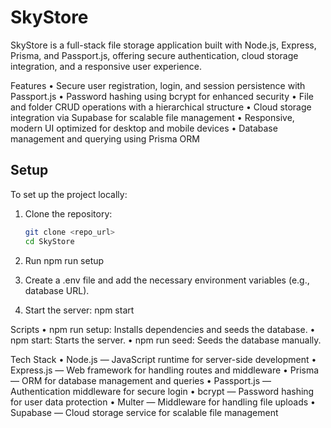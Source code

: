 # SkyStore

SkyStore is a full-stack file storage application built with Node.js, Express, Prisma, and Passport.js, offering secure authentication, cloud storage integration, and a responsive user experience.

Features
	•	Secure user registration, login, and session persistence with Passport.js
	•	Password hashing using bcrypt for enhanced security
	•	File and folder CRUD operations with a hierarchical structure
	•	Cloud storage integration via Supabase for scalable file management
	•	Responsive, modern UI optimized for desktop and mobile devices
	•	Database management and querying using Prisma ORM

## Setup

To set up the project locally:

1. Clone the repository:
   ```bash
   git clone <repo_url>
   cd SkyStore

2.  Run
npm run setup

3.	Create a .env file and add the necessary environment variables (e.g., database URL).

4.	Start the server:
    npm start

Scripts
	•	npm run setup: Installs dependencies and seeds the database.
	•	npm start: Starts the server.
	•	npm run seed: Seeds the database manually.

Tech Stack
	•	Node.js — JavaScript runtime for server-side development
	•	Express.js — Web framework for handling routes and middleware
	•	Prisma — ORM for database management and queries
	•	Passport.js — Authentication middleware for secure login
	•	bcrypt — Password hashing for user data protection
	•	Multer — Middleware for handling file uploads
	•	Supabase — Cloud storage service for scalable file management
